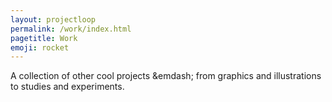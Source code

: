 ```yaml
---
layout: projectloop
permalink: /work/index.html
pagetitle: Work
emoji: rocket
---
```


A collection of other cool projects &emdash; from graphics and illustrations to studies and experiments.
